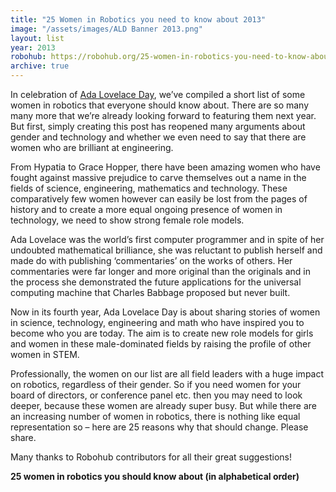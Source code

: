 ```yaml
---
title: "25 Women in Robotics you need to know about 2013"
image: "/assets/images/ALD Banner 2013.png"
layout: list
year: 2013
robohub: https://robohub.org/25-women-in-robotics-you-need-to-know-about/
archive: true
---
```

In celebration of [Ada Lovelace Day](https://findingada.com/), we’ve compiled a short list of some women in robotics that everyone should know about. There are so many many more that we’re already looking forward to featuring them next year. But first, simply creating this post has reopened many arguments about gender and technology and whether we even need to say that there are women who are brilliant at engineering.

From Hypatia to Grace Hopper, there have been amazing women who have fought against massive prejudice to carve themselves out a name in the fields of science, engineering, mathematics and technology. These comparatively few women however can easily be lost from the pages of history and to create a more equal ongoing presence of women in technology, we need to show strong female role models.

Ada Lovelace was the world’s first computer programmer and in spite of her undoubted mathematical brilliance, she was reluctant to publish herself and made do with publishing ‘commentaries’ on the works of others. Her commentaries were far longer and more original than the originals and in the process she demonstrated the future applications for the universal computing machine that Charles Babbage proposed but never built.

Now in its fourth year, Ada Lovelace Day is about sharing stories of women in science, technology, engineering and math who have inspired you to become who you are today. The aim is to create new role models for girls and women in these male-dominated fields by raising the profile of other women in STEM.

Professionally, the women on our list are all field leaders with a huge impact on robotics, regardless of their gender. So if you need women for your board of directors, or conference panel etc. then you may need to look deeper, because these women are already super busy. But while there are an increasing number of women in robotics, there is nothing like equal representation so – here are 25 reasons why that should change. Please share.

Many thanks to Robohub contributors for all their great suggestions!

**25 women in robotics you should know about (in alphabetical order)**
